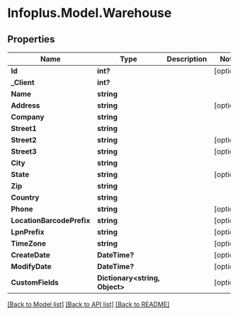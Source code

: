 # Infoplus.Model.Warehouse
## Properties

Name | Type | Description | Notes
------------ | ------------- | ------------- | -------------
**Id** | **int?** |  | [optional] 
**_Client** | **int?** |  | 
**Name** | **string** |  | 
**Address** | **string** |  | [optional] 
**Company** | **string** |  | 
**Street1** | **string** |  | 
**Street2** | **string** |  | [optional] 
**Street3** | **string** |  | [optional] 
**City** | **string** |  | 
**State** | **string** |  | [optional] 
**Zip** | **string** |  | 
**Country** | **string** |  | 
**Phone** | **string** |  | [optional] 
**LocationBarcodePrefix** | **string** |  | [optional] 
**LpnPrefix** | **string** |  | [optional] 
**TimeZone** | **string** |  | [optional] 
**CreateDate** | **DateTime?** |  | [optional] 
**ModifyDate** | **DateTime?** |  | [optional] 
**CustomFields** | **Dictionary&lt;string, Object&gt;** |  | [optional] 

[[Back to Model list]](../README.md#documentation-for-models) [[Back to API list]](../README.md#documentation-for-api-endpoints) [[Back to README]](../README.md)

